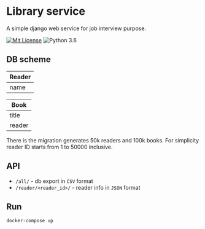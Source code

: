 # Library service

A simple django web service for job interview purpose.

[![Mit License](https://img.shields.io/github/license/mashape/apistatus.svg)](https://github.com/nikialeksey/meerk/library-service/master/LICENSE)
![Python 3.6](https://img.shields.io/badge/python-3.7-blue.svg)

## DB scheme

|**Reader**|
|----|
|name|

|**Book**|
|-----|
|title|
|reader|

There is the migration generates 50k readers and 100k books. For simplicity reader ID starts 
from 1 to 50000 inclusive.

## API
- `/all/` - db export in `CSV` format
- `/reader/<reader_id>/` - reader info in `JSON` format

## Run
```bash
docker-compose up
```